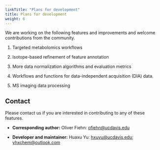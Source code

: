 ```yaml
---
linkTitle: "Plans for development"
title: Plans for development
weight: 6
---
```


We are working on the following features and improvements and welcome contributions from the community.

1. Targeted metabolomics workflows

2. Isotope-based refinement of feature annotation

3. More data normalization algorithms and evaluation metrics

4. Workflows and functions for data-independent acquisition (DIA) data.

5. MS imaging data processing

## Contact

Please contact us if you are interested in contributing to any of these features.

- **Corresponding author:** Oliver Fiehn: ofiehn@ucdavis.edu

- **Developer and maintainer:** Huaxu Yu: hxuyu@ucdavis.edu; yhxchem@outlook.com